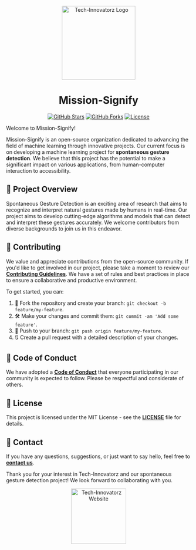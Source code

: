 <p align="center">
  <img src="![2023-12-02 (6)](https://github.com/Tech-Innovatorz/.github/assets/69115355/caa79942-369a-460b-ac05-b42d8e436d5e)" alt="Tech-Innovatorz Logo" width="200">
</p>

<h1 align="center">Mission-Signify</h1>

<div align="center">

  [![GitHub Stars](https://img.shields.io/github/stars/Tech-Innovatorz/spontaneous-gesture-detection.svg?style=for-the-badge)](https://github.com/Tech-Innovatorz/spontaneous-gesture-detection/stargazers)
  [![GitHub Forks](https://img.shields.io/github/forks/Tech-Innovatorz/spontaneous-gesture-detection.svg?style=for-the-badge)](https://github.com/Tech-Innovatorz/spontaneous-gesture-detection/network/members)
  [![License](https://img.shields.io/badge/license-MIT-blue.svg?style=for-the-badge)](https://github.com/Tech-Innovatorz/spontaneous-gesture-detection/blob/main/LICENSE)

</div>

Welcome to Mission-Signify!

Mission-Signify is an open-source organization dedicated to advancing the field of machine learning through innovative projects. Our current focus is on developing a machine learning project for **spontaneous gesture detection**. We believe that this project has the potential to make a significant impact on various applications, from human-computer interaction to accessibility.

## 🚀 Project Overview

Spontaneous Gesture Detection is an exciting area of research that aims to recognize and interpret natural gestures made by humans in real-time. Our project aims to develop cutting-edge algorithms and models that can detect and interpret these gestures accurately. We welcome contributors from diverse backgrounds to join us in this endeavor.

## 🌟 Contributing

We value and appreciate contributions from the open-source community. If you'd like to get involved in our project, please take a moment to review our [**Contributing Guidelines**](CONTRIBUTING.md). We have a set of rules and best practices in place to ensure a collaborative and productive environment.

To get started, you can:

1. 🍴 Fork the repository and create your branch: `git checkout -b feature/my-feature`.
2. 🛠️ Make your changes and commit them: `git commit -am 'Add some feature'`.
3. 🚀 Push to your branch: `git push origin feature/my-feature`.
4. 🔃 Create a pull request with a detailed description of your changes.

## 🤝 Code of Conduct

We have adopted a [**Code of Conduct**](CODE_OF_CONDUCT.md) that everyone participating in our community is expected to follow. Please be respectful and considerate of others.

## 📄 License

This project is licensed under the MIT License - see the [**LICENSE**](LICENSE) file for details.

## 📧 Contact

If you have any questions, suggestions, or just want to say hello, feel free to [**contact us**](mailto:contact@techinnovatorz.org).

Thank you for your interest in Tech-Innovatorz and our spontaneous gesture detection project! We look forward to collaborating with you.

<p align="center">
  <a href="https://techinnovatorz.org">
    <img src="website.png" alt="Tech-Innovatorz Website" width="150">
  </a>
</p>
